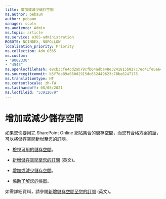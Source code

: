```yaml
---
title: 增加或減少儲存空間
ms.author: pebaum
author: pebaum
manager: scotv
ms.audience: Admin
ms.topic: article
ms.service: o365-administration
ROBOTS: NOINDEX, NOFOLLOW
localization_priority: Priority
ms.collection: Adm_O365
ms.custom:
- "9002330"
- "4543"
ms.openlocfilehash: e8cb3cfe4cd2ab79cfb64adba48e3241815b027c7ec41fe6a640ba7baa34ae7e
ms.sourcegitcommit: b5f7da89a650d2915dc652449623c78be6247175
ms.translationtype: HT
ms.contentlocale: zh-TW
ms.lasthandoff: 08/05/2021
ms.locfileid: "53912679"
---
```

# <a name="increase-or-decrease-storage"></a>增加或減少儲存空間

如果您快要用完 SharePoint Online 網站集合的儲存空間，而您有合格方案的話，可以將儲存空間新增至您的訂閱。 

- [檢視可用的儲存空間](https://docs.microsoft.com/microsoft-365/commerce/add-storage-space?view=o365-worldwide#view-available-storage)。 

- [新增儲存空間至您的訂閱](https://docs.microsoft.com/microsoft-365/commerce/add-storage-space?view=o365-worldwide#add-storage-to-your-subscription) (英文)。 

- [增加或減少儲存空間](https://docs.microsoft.com/microsoft-365/commerce/add-storage-space?view=o365-worldwide#increase-or-decrease-storage)。 

- [協助了解您的帳單](https://docs.microsoft.com/microsoft-365/commerce/billing-and-payments/understand-your-invoice?view=o365-worldwide)。

如需詳細資料，請參閱[新增儲存空間至您的訂閱](https://docs.microsoft.com/microsoft-365/commerce/add-storage-space?view=o365-worldwide) (英文)。 
